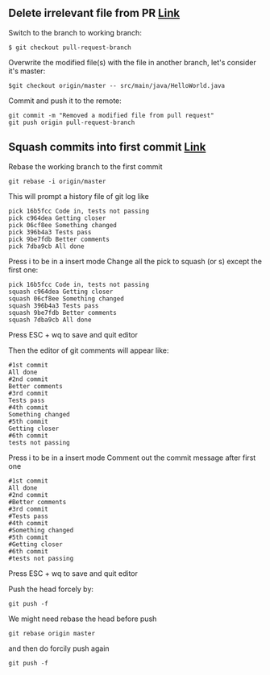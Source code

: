 ## Delete irrelevant file from PR [Link](https://stackoverflow.com/questions/39459467/remove-a-modified-file-from-pull-request)

Switch to the branch to working branch:
```
$ git checkout pull-request-branch
```
Overwrite the modified file(s) with the file in another branch, let's consider it's master:
```
$git checkout origin/master -- src/main/java/HelloWorld.java
```
Commit and push it to the remote:
```
git commit -m "Removed a modified file from pull request"
git push origin pull-request-branch
```
## Squash commits into first commit [Link](https://stackoverflow.com/questions/6934752/combining-multiple-commits-before-pushing-in-git)

Rebase the working branch to the first commit
```
git rebase -i origin/master
```
This will prompt a history file of git log like
```
pick 16b5fcc Code in, tests not passing
pick c964dea Getting closer
pick 06cf8ee Something changed
pick 396b4a3 Tests pass
pick 9be7fdb Better comments
pick 7dba9cb All done
```
Press i to be in a insert mode
Change all the pick to squash (or s) except the first one:
```
pick 16b5fcc Code in, tests not passing
squash c964dea Getting closer
squash 06cf8ee Something changed
squash 396b4a3 Tests pass
squash 9be7fdb Better comments
squash 7dba9cb All done
```
Press ESC + wq to save and quit editor

Then the editor of git comments will appear like:
```
#1st commit
All done
#2nd commit
Better comments
#3rd commit
Tests pass
#4th commit
Something changed
#5th commit
Getting closer
#6th commit
tests not passing
```
Press i to be in a insert mode
Comment out the commit message after first one 
```
#1st commit
All done
#2nd commit
#Better comments
#3rd commit
#Tests pass
#4th commit
#Something changed
#5th commit
#Getting closer
#6th commit
#tests not passing
```
Press ESC + wq to save and quit editor

Push the head forcely by:
```
git push -f
```
We might need rebase the head before push
```
git rebase origin master
```
and then do forcily push again
```
git push -f
```
